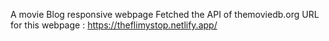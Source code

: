 A movie Blog responsive webpage Fetched the API of themoviedb.org
URL for this webpage :  https://theflimystop.netlify.app/
